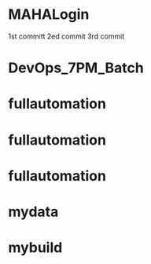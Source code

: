 # MAHALogin
1st committ
2ed commit
3rd commit


# DevOps_7PM_Batch
# fullautomation
# fullautomation
# fullautomation
# mydata
# mybuild
